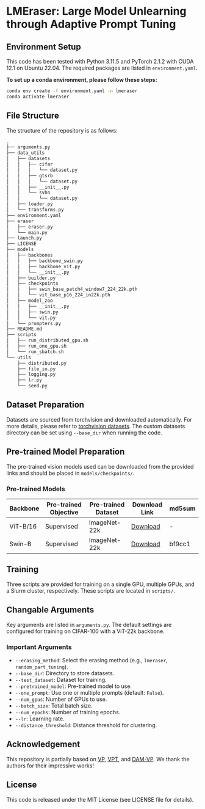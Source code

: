 # LMEraser: Large Model Unlearning through Adaptive Prompt Tuning

## Environment Setup

This code has been tested with Python 3.11.5 and PyTorch 2.1.2 with CUDA 12.1 on Ubuntu 22.04. The required packages are listed in `environment.yaml`.

**To set up a conda environment, please follow these steps:**
```bash
conda env create -f environment.yaml -n lmeraser
conda activate lmeraser
```

## File Structure
The structure of the repository is as follows:
```bash
.
├── arguments.py
├── data_utils
│   ├── datasets
│   │   ├── cifar
│   │   │   └── dataset.py
│   │   ├── gtsrb
│   │   │   └── dataset.py
│   │   ├── __init__.py
│   │   └── svhn
│   │       └── dataset.py
│   ├── loader.py
│   └── transforms.py
├── environment.yaml
├── eraser
│   ├── eraser.py
│   └── main.py
├── launch.py
├── LICENSE
├── models
│   ├── backbones
│   │   ├── backbone_swin.py
│   │   ├── backbone_vit.py
│   │   └── __init__.py
│   ├── builder.py
│   ├── checkpoints
│   │   ├── swin_base_patch4_window7_224_22k.pth
│   │   └── vit_base_p16_224_in22k.pth
│   ├── model_zoo
│   │   ├── __init__.py
│   │   ├── swin.py
│   │   └── vit.py
│   └── prompters.py
├── README.md
├── scripts
│   ├── run_distributed_gpu.sh
│   ├── run_one_gpu.sh
│   └── run_sbatch.sh
└── utils
    ├── distributed.py
    ├── file_io.py
    ├── logging.py
    ├── lr.py
    └── seed.py
```

## Dataset Preparation

Datasets are sourced from torchvision and downloaded automatically. For more details, please refer to [torchvision datasets](https://pytorch.org/vision/stable/datasets.html). The custom datasets directory can be set using `--base_dir` when running the code.

## Pre-trained Model Preparation

The pre-trained vision models used can be downloaded from the provided links and should be placed in `models/checkpoints/`.

### Pre-trained Models
| Backbone  | Pre-trained Objective | Pre-trained Dataset | Download Link | md5sum |
|-----------|-----------------------|---------------------|---------------|--------|
| ViT-B/16  | Supervised            | ImageNet-22k        | [Download](https://drive.google.com/file/d/1zvIqdml4KVArPuWspoHKU7a6e0uAunF8/view?usp=sharing) | -      |
| Swin-B    | Supervised            | ImageNet-22k        | [Download](https://github.com/SwinTransformer/storage/releases/download/v1.0.0/swin_base_patch4_window7_224_22k.pth) | bf9cc1 |

## Training

Three scripts are provided for training on a single GPU, multiple GPUs, and a Slurm cluster, respectively. These scripts are located in `scripts/`.

## Changable Arguments

Key arguments are listed in `arguments.py`. The default settings are configured for training on CIFAR-100 with a ViT-22k backbone.

### Important Arguments
- `--erasing_method`: Select the erasing method (e.g., `lmeraser`, `random_part_tuning`).
- `--base_dir`: Directory to store datasets.
- `--test_dataset`: Dataset for training.
- `--pretrained_model`: Pre-trained model to use.
- `--one_prompt`: Use one or multiple prompts (default: `False`).
- `--num_gpus`: Number of GPUs to use.
- `--batch_size`: Total batch size.
- `--num_epochs`: Number of training epochs.
- `--lr`: Learning rate.
- `--distance_threshold`: Distance threshold for clustering.

## Acknowledgement

This repository is partially based on [VP](https://github.com/hjbahng/visual_prompting), [VPT](https://github.com/KMnP/vpt), and [DAM-VP](https://github.com/shikiw/DAM-VP). We thank the authors for their impressive works!

## License

This code is released under the MIT License (see LICENSE file for details).
